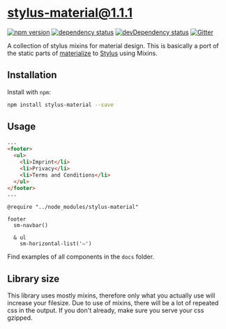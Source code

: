 # stylus-material@1.1.1
[![npm version](https://badge.fury.io/js/stylus-material.svg)](https://npmjs.org/package/stylus-material)
[![dependency status](https://david-dm.org/dbartholomae/stylus-material.svg?theme=shields.io)](https://david-dm.org/dbartholomae/stylus-material)
[![devDependency status](https://david-dm.org/dbartholomae/stylus-material/dev-status.svg)](https://david-dm.org/dbartholomae/stylus-material#info=devDependencies)
[![Gitter](https://badges.gitter.im/dbartholomae/stylus-material.svg)](https://gitter.im/dbartholomae/stylus-material) 

A collection of stylus mixins for material design. This is basically a port of the static parts of
[materialize](https://github.com/Dogfalo/materialize/) to
[Stylus](https://github.com/stylus/stylus/) using Mixins.
 
## Installation
Install with `npm`:
```sh
npm install stylus-material --save
```
 
## Usage
```html
...
<footer>
  <ul>
    <li>Imprint</li>
    <li>Privacy</li>
    <li>Terms and Conditions</li>
  </ul>
</footer>
...
```

```styl
@require "../node_modules/stylus-material"
  
footer
  sm-navbar()

  & ul
    sm-horizontal-list('—')
```

Find examples of all components in the `docs` folder.

## Library size
This library uses mostly mixins, therefore only what you actually use will increase your filesize.
Due to use of mixins, there will be a lot of repeated css in the output. If you don't already, make
sure you serve your css gzipped.  
